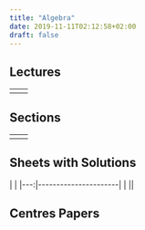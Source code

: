 ```yaml
---
title: "Algebra"
date: 2019-11-11T02:12:58+02:00
draft: false
---
```



## Lectures


|  | |
|---:|----------------------|
| || 


## Sections

|  | |
|---:|----------------------|
| || 

## Sheets with Solutions

  | |
|---:|----------------------|
| || 

## Centres Papers 

|  | |
|---:|----------------------|

